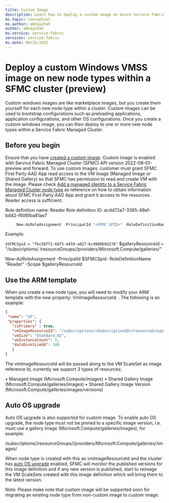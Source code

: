```yaml
---
title: Custom Image
description: Learn how to deploy a custom image on Azure Service Fabric clusterss (SFMC).
ms.topic: conceptual
ms.author: abhayshah
author: abhayshah
ms.service: service-fabric
services: service-fabric
ms.date: 09/15/2022
---
```


# Deploy a custom Windows VMSS image on new node types within a SFMC cluster (preview)

Custom windows images are like marketplace images, but you create them yourself for each new node type within a cluster. Custom images can be used to bootstrap configurations such as preloading applications, application configurations, and other OS configurations.  Once you create a custom windows image, you can then deploy to one or more new node types within a Service Fabric Managed Cluster.  

## Before you begin
Ensure that you have [created a custom image](../virtual-machines/linux/tutorial-custom-images.md).
Custom image is enabled with Service Fabric Managed Cluster (SFMC) API version 2022-08-01-preview and forward. To use custom images, customer must grant SFMC First Party AAD App read access to the VM image (Managed Image or Shared Gallery) so that SFMC has permission to read and create VM with the image.  Please check [Add a managed identity to a Service Fabric Managed Cluster node type](how-to-managed-identity-managed-cluster-virtual-machine-scale-sets.md#prerequisites) as reference on how to obtain information about SFMC First Party AAD App and grant it access to the resources.  Reader access is sufficient:
 
Role definition name: Reader
Role definition ID:  acdd72a7-3385-48ef-bd42-f606fba81ae7 

```powershell 
     New-AzRoleAssignment -PrincipalId "<SFMC SPID>" -RoleDefinitionName "Reader" -Scope "/subscriptions/<subscriptionId>/resourceGroups/<resourceGroupName>/providers/Microsoft.Compute/galleries/<galleryName>"
```
    

Example:
 
`$SFMCSpid = "fbc587f2-66f5-4459-a027-bcd908b9d278"`
$galleryResourceId = "/subscriptions/<subscriptionID> /resourceGroups/<RG>/providers/Microsoft.Compute/galleries/<ImageGalleryName>"
 
New-AzRoleAssignment -PrincipalId $SFMCSpid -RoleDefinitionName "Reader" -Scope $galleryResourceId
 
## Use the ARM template
When you create a new node type, you will need to modify your ARM template with the new property: VmImageResourceId: <Image name>.  The following is an example:
 ```JSON 
 {
  "name": "SF",
  "properties": {
    "isPrimary" : true,
    "vmImageResourceId": "/subscriptions/<SubscriptionID>/resourceGroups/<myRG>/providers/Microsoft.Compute/images/<MyCustomImage>",
    "vmSize": "Standard_D2",
    "vmInstanceCount": 5,
    "dataDiskSizeGB": 100
    }
}
```

The vmImageResourceId will be passed along to the VM ScaleSet as image reference Id, currently we support 3 types of resources:
 
•	Managed Image (Microsoft.Compute/images)
•	Shared Gallery Image (Microsoft.Compute/galleries/images)
•	Shared Gallery Image Version (Microsoft.Compute/galleries/images/versions)

## Auto OS upgrade
 
Auto OS upgrade is also supported for custom image. To enable auto OS upgrade, the node type must not be pinned to a specific image version, i.e. must use a gallery image (Microsoft.Compute/galleries/images), for example:
 
/subscriptions/<subscriptionID>/resourceGroups/<myRG>/providers/Microsoft.Compute/galleries/<CustomImageGallery>/images/<CustomImageDef>
 
When node type is created with this as vmImageResourceId and the cluster has [auto OS upgrade](how-to-managed-cluster-upgrades.md) enabled, SFMC will monitor the published versions for this image definition and if any new version is published, start to reimage the VM ScaleSets created with this image definition which will bring them to the latest version.

Note:  Please make note that custom image will be supported soon for migrating an existing node type from non-custom image to custom image.
